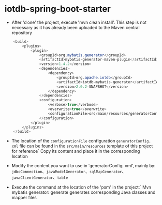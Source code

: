 
<!--

    Licensed to the Apache Software Foundation (ASF) under one
    or more contributor license agreements.  See the NOTICE file
    distributed with this work for additional information
    regarding copyright ownership.  The ASF licenses this file
    to you under the Apache License, Version 2.0 (the
    "License"); you may not use this file except in compliance
    with the License.  You may obtain a copy of the License at

        http://www.apache.org/licenses/LICENSE-2.0

    Unless required by applicable law or agreed to in writing,
    software distributed under the License is distributed on an
    "AS IS" BASIS, WITHOUT WARRANTIES OR CONDITIONS OF ANY
    KIND, either express or implied.  See the License for the
    specific language governing permissions and limitations
    under the License.

-->

# iotdb-spring-boot-starter

* After 'clone' the project, execute 'mvn clean install'. This step is not necessary as it has already been uploaded to the Maven central repository

```java
    <build>
        <plugins>
            <plugin>
                <groupId>org.mybatis.generator</groupId>
                <artifactId>mybatis-generator-maven-plugin</artifactId>
                <version>1.4.2</version>
                <dependencies>
                    <dependency>
                        <groupId>org.apache.iotdb</groupId>
                        <artifactId>iotdb-mybatis-generator</artifactId>
                        <version>2.0.2-SNAPSHOT</version>
                    </dependency>
                </dependencies>
                <configuration>
                    <verbose>true</verbose>
                    <overwrite>true</overwrite>
                    <configurationFile>src/main/resources/generatorConfig.xml</configurationFile>
                </configuration>
            </plugin>
        </plugins>
    </build>
```

* The location of the ` configurationFile ` configuration ` generatorConfig. xml ` file can be found in the ` src/main/resources ` template of this project for reference` Copy its content and place it in the corresponding location

* Modify the content you want to use in 'generatorConfig. xml', mainly by:` jdbcConnection`、`javaModelGenerator`、`sqlMapGenerator`、`javaClientGenerator`、`table`

* Execute the command at the location of the 'pom' in the project:` Mvn mybatis generator: generate generates corresponding Java classes and mapper files